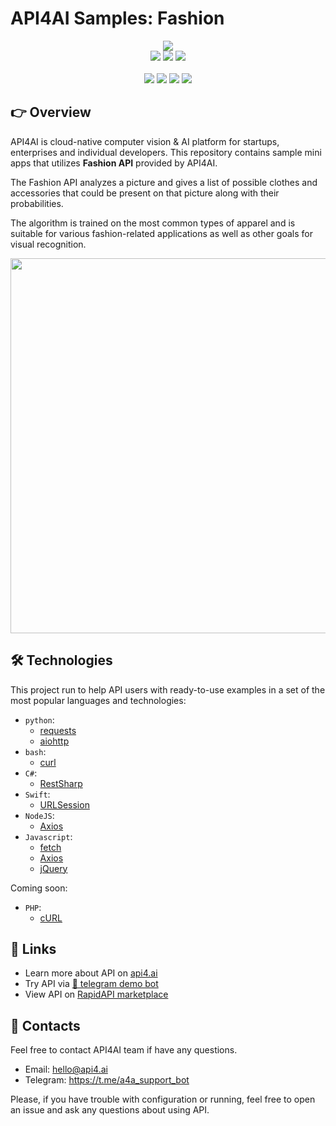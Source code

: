 # API4AI Samples: Fashion

<div align="center">
<a target="_blank" href="https://api4.ai?utm_source=fashion_example_repo&utm_medium=readme&utm_campaign=examples"><img src="https://storage.googleapis.com/api4ai-static/logo/a4a-logo-horizontal-gradient-rectangular-bg-round-glow-small-550.png"/></a>
</div>


<div align="center">
<a target="_blank" href="https://rapidapi.com/api4ai-api4ai-default/api/fashion4/details"><img src="https://img.shields.io/badge/View%20on%20RapidAPI-gray?logo=octopusdeploy&style=for-the-badge"/></a>
<a target="_blank" href="https://api4.ai/apis/fashion?utm_source=fashion_example_repo&utm_medium=readme&utm_campaign=examples"><img src="https://img.shields.io/badge/api4.ai%20platform-fee33c?style=for-the-badge&logo=icloud&logoColor=black"/></a>
<a target="_blank" href="https://t.me/a4a_fashion_bot"><img src="https://img.shields.io/badge/-Telegram%20demo-ddd?logo=telegram&style=for-the-badge"/></a>
<br><br>
<a target="_blank" href="https://www.instagram.com/api4ai"><img src="https://img.shields.io/badge/instagram--blue?style=social&logo=instagram"/></a>
<a target="_blank" href="https://www.facebook.com/api4ai.solutions/"><img src="https://img.shields.io/badge/facebook--blue?style=social&logo=facebook"/></a>
<a target="_blank" href="https://twitter.com/Api4Ai"><img src="https://img.shields.io/badge/twitter--blue?style=social&logo=twitter"/></a>
<a target="_blank" href="https://www.linkedin.com/company/api4ai"><img src="https://img.shields.io/badge/linkedin--blue?style=social&logo=linkedin"/></a>
</div>


## 👉 Overview

API4AI is cloud-native computer vision & AI platform for startups, enterprises and individual developers. This repository contains sample mini apps that utilizes **Fashion API** provided by API4AI.

The Fashion API analyzes a picture and gives a list of possible clothes and accessories that could be present on that picture along with their probabilities.

The algorithm is trained on the most common types of apparel and is suitable for various fashion-related applications as well as other goals for visual recognition.

<div align="center">
<img width="600" src="https://storage.googleapis.com/api4ai-static/visuals/fashion_api_1.jpg"/>
</div>


## 🛠 Technologies

This project run to help API users with ready-to-use examples in a set of the most popular languages and technologies:

* `python`:
  * [requests](./python/requests)
  * [aiohttp](./python/aiohttp)
* `bash`:
  * [curl](./bash/curl)
* `C#`:
  * [RestSharp](./csharp/restsharp)
* `Swift`:
  * [URLSession](./swift/urlsession)
* `NodeJS`:
  * [Axios](./nodejs/axios)
* `Javascript`:
  * [fetch](./js/fetch)
  * [Axios](./js/axios)
  * [jQuery](./js/jquery)

Coming soon:

* `PHP`:
  * [cURL](./php/curl)


## 🔗 Links

* Learn more about API on [api4.ai](https://api4.ai/docs/fashion?utm_source=fashion_example_repo&utm_medium=readme&utm_campaign=examples)
* Try API via [🤖 telegram demo bot](https://t.me/a4a_fashion_bot)
* View API on [RapidAPI marketplace](https://rapidapi.com/api4ai-api4ai-default/api/fashion4/details)


## 📩 Contacts

Feel free to contact API4AI team if have any questions.

* Email: hello@api4.ai
* Telegram: https://t.me/a4a_support_bot

Please, if you have trouble with configuration or running, feel free to open an issue and ask any questions about using API.
